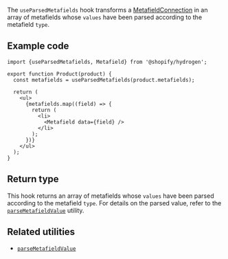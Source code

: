 <!-- This file is generated from source code in the Shopify/hydrogen repo. Edit the files in /packages/hydrogen/src/hooks/useParsedMetafields and run 'yarn generate-docs' at the root of this repo. For more information, refer to https://github.com/Shopify/shopify-dev/blob/main/content/internal/operations/hydrogen-reference-docs.md. -->

The `useParsedMetafields` hook transforms a [MetafieldConnection](/api/storefront/reference/common-objects/metafieldconnection)
in an array of metafields whose `values` have been parsed according to the metafield `type`.

## Example code

```tsx
import {useParsedMetafields, Metafield} from '@shopify/hydrogen';

export function Product(product) {
  const metafields = useParsedMetafields(product.metafields);

  return (
    <ul>
      {metafields.map((field) => {
        return (
          <li>
            <Metafield data={field} />
          </li>
        );
      })}
    </ul>
  );
}
```

## Return type

This hook returns an array of metafields whose `values` have been parsed according to the metafield `type`. For details on the parsed value, refer to the [`parseMetafieldValue`](/api/hydrogen/utilities/parsemetafieldvalue) utility.

## Related utilities

- [`parseMetafieldValue`](/api/hydrogen/utilities/parsemetafieldvalue)
